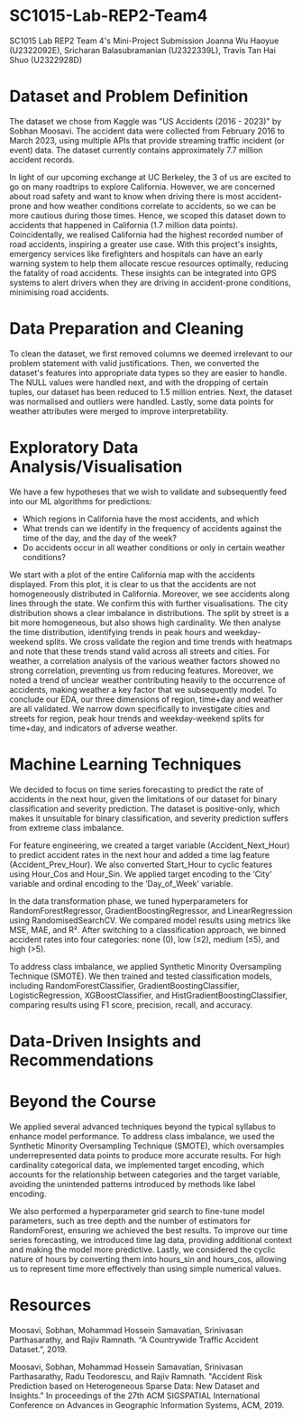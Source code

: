 # SC1015-Lab-REP2-Team4
SC1015 Lab REP2 Team 4's Mini-Project Submission 
Joanna Wu Haoyue (U2322092E), Sricharan Balasubramanian (U2322339L), Travis Tan Hai Shuo (U2322928D)

# Dataset and Problem Definition
The dataset we chose from Kaggle was "US Accidents (2016 - 2023)" by Sobhan Moosavi. The accident data were collected from February 2016 to March 2023, using multiple APIs that provide streaming traffic incident (or event) data. The dataset currently contains approximately 7.7 million accident records. 

In light of our upcoming exchange at UC Berkeley, the 3 of us are excited to go on many roadtrips to explore California. However, we are concerned about road safety and want to know when driving there is most accident-prone and how weather conditions correlate to accidents, so we can be more cautious during those times. Hence, we scoped this dataset down to accidents that happened in California (1.7 million data points). Coincidentally, we realised California had the highest recorded number of road accidents, inspiring a greater use case. With this project's insights, emergency services like firefighters and hospitals can have an early warning system to help them allocate rescue resources optimally, reducing the fatality of road accidents. These insights can be integrated into GPS systems to alert drivers when they are driving in accident-prone conditions, minimising road accidents.

# Data Preparation and Cleaning
To clean the dataset, we first removed columns we deemed irrelevant to our problem statement with valid justifications. Then, we converted the dataset's features into appropriate data types so they are easier to handle. The NULL values were handled next, and with the dropping of certain tuples, our dataset has been reduced to 1.5 million entries. Next, the dataset was normalised and outliers were handled. Lastly, some data points for weather attributes were merged to improve interpretability. 

# Exploratory Data Analysis/Visualisation
We have a few hypotheses that we wish to validate and subsequently feed into our ML algorithms for predictions:

- Which regions in California have the most accidents, and which
- What trends can we identify in the frequency of accidents against the time of the day, and the day of the week?
- Do accidents occur in all weather conditions or only in certain weather conditions?

We start with a plot of the entire California map with the accidents displayed. From this plot, it is clear to us that the accidents are not homogeneously distributed in California. Moreover, we see accidents along lines through the state. We confirm this with further visualisations. The city distribution shows a clear imbalance in distributions. The split by street is a bit more homogeneous, but also shows high cardinality. We then analyse the time distribution, identifying trends in peak hours and weekday-weekend splits. We cross validate the region and time trends with heatmaps and note that these trends stand valid across all streets and cities. For weather, a correlation analysis of the various weather factors showed no strong correlation, preventing us from reducing features. Moreover, we noted a trend of unclear weather contributing heavily to the occurrence of accidents, making weather a key factor that we subsequently model. To conclude our EDA, our three dimensions of region, time+day and weather are all validated. We narrow down specifically to investigate cities and streets for region, peak hour trends and weekday-weekend splits for time+day, and indicators of adverse weather.  

# Machine Learning Techniques
We decided to focus on time series forecasting to predict the rate of accidents in the next hour, given the limitations of our dataset for binary classification and severity prediction. The dataset is positive-only, which makes it unsuitable for binary classification, and severity prediction suffers from extreme class imbalance.

For feature engineering, we created a target variable (Accident_Next_Hour) to predict accident rates in the next hour and added a time lag feature (Accident_Prev_Hour). We also converted Start_Hour to cyclic features using Hour_Cos and Hour_Sin. We applied target encoding to the ‘City’ variable and ordinal encoding to the ‘Day_of_Week’ variable.

In the data transformation phase, we tuned hyperparameters for RandomForestRegressor, GradientBoostingRegressor, and LinearRegression using RandomisedSearchCV. We compared model results using metrics like MSE, MAE, and R². After switching to a classification approach, we binned accident rates into four categories: none (0), low (≤2), medium (≤5), and high (>5).

To address class imbalance, we applied Synthetic Minority Oversampling Technique (SMOTE). We then trained and tested classification models, including RandomForestClassifier, GradientBoostingClassifier, LogisticRegression, XGBoostClassifier, and HistGradientBoostingClassifier, comparing results using F1 score, precision, recall, and accuracy.

# Data-Driven Insights and Recommendations

# Beyond the Course
We applied several advanced techniques beyond the typical syllabus to enhance model performance. To address class imbalance, we used the Synthetic Minority Oversampling Technique (SMOTE), which oversamples underrepresented data points to produce more accurate results. For high cardinality categorical data, we implemented target encoding, which accounts for the relationship between categories and the target variable, avoiding the unintended patterns introduced by methods like label encoding.

We also performed a hyperparameter grid search to fine-tune model parameters, such as tree depth and the number of estimators for RandomForest, ensuring we achieved the best results. To improve our time series forecasting, we introduced time lag data, providing additional context and making the model more predictive. Lastly, we considered the cyclic nature of hours by converting them into hours_sin and hours_cos, allowing us to represent time more effectively than using simple numerical values.

# Resources
Moosavi, Sobhan, Mohammad Hossein Samavatian, Srinivasan Parthasarathy, and Rajiv Ramnath. “A Countrywide Traffic Accident Dataset.”, 2019.

Moosavi, Sobhan, Mohammad Hossein Samavatian, Srinivasan Parthasarathy, Radu Teodorescu, and Rajiv Ramnath. "Accident Risk Prediction based on Heterogeneous Sparse Data: New Dataset and Insights." In proceedings of the 27th ACM SIGSPATIAL International Conference on Advances in Geographic Information Systems, ACM, 2019.


